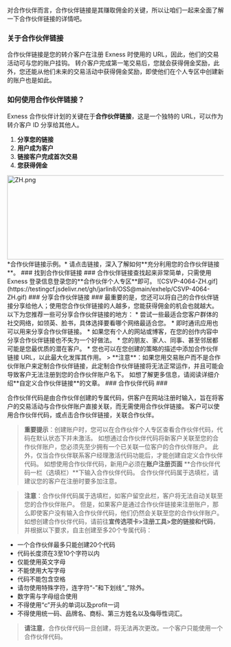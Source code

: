 
对合作伙伴而言，合作伙伴链接是其赚取佣金的关键，所以让咱们一起来全面了解一下合作伙伴链接的详情吧。
### 关于合作伙伴链接 ###
合作伙伴链接是您的转介客户在注册 Exness 时使用的 URL，因此，他们的交易活动可与您的账户挂钩。 转介客户完成第一笔交易后，您就会获得佣金奖励，此外，您还能从他们未来的交易活动中获得佣金奖励，即使他们在个人专区中创建新的账户也是如此。
### 如何使用合作伙伴链接？ ###
Exness 合作伙伴计划的关键在于**合作伙伴链接**，这是一个独特的 URL，可以作为转介客户 ID 分享给其他人。
1. **分享您的链接**
2. **用户成为客户**
3. **链接客户完成首次交易**
4. **您获得佣金**
<img alt="ZH.png" src="https://testingcf.jsdelivr.net/gh/jarlin8/OSS@main/exhelp/ZH.png" height="196" width="506" />
*合作伙伴链接示例。*
请点击链接，深入了解如何**充分利用您的合作伙伴链接**。
### 找到合作伙伴链接 ###
合作伙伴链接查找起来非常简单，只需使用Exness 登录信息登录您的**合作伙伴个人专区**即可。
![CSVP-4064-ZH.gif](https://testingcf.jsdelivr.net/gh/jarlin8/OSS@main/exhelp/CSVP-4064-ZH.gif)
### 分享合作伙伴链接 ###
最重要的是，您还可以将自己的合作伙伴链接分享给他人；使用您合作伙伴链接的人越多，您能获得佣金的机会也就越大。
以下为您推荐一些可分享合作伙伴链接的地方：
* 尝试一些最适合您客户群体的社交网络，如领英、脸书，具体选择要看哪个网络最适合您。
* 即时通讯应用也可以用来分享合作伙伴链接。
* 如果您有个人的网站或博客，在您的创作内容中分享合作伙伴链接也不失为一个好做法。
* 您的朋友、家人、同事、甚至邻居都可能是您最优质的潜在客户。
* 您也可以在您创建的策略的描述中添加合作伙伴链接 URL，以此最大化发挥其作用。
> **注意**：如果您用交易账户而不是合作伙伴账户来定制合作伙伴链接，此定制合作伙伴链接将无法正常运作，并且可能会导致客户无法注册到您的合作伙伴账户名下。 如想了解更多信息，请阅读详细介绍**自定义合作伙伴链接**的文章。
### 合作伙伴代码 ###

合作伙伴代码是由合作伙伴创建的专属代码，供客户在网站注册时输入，旨在将客户的交易活动与合作伙伴账户直接关联，而无需使用合作伙伴链接。 客户可以使用合作伙伴代码，或点击合作伙伴链接，关联合作伙伴。

> **重要提示**：创建账户时，您可以在合作伙伴个人专区查看合作伙伴代码，代码在默认状态下并未激活。 如想通过合作伙伴代码将新客户关联至您的合作伙伴账户，您必须先至少拥有一个已关联一位客户的合作伙伴账户。 此外，仅当合作伙伴联系客户经理激活代码功能后，才能创建自定义合作伙伴代码。
如想使用合作伙伴代码，新用户必须在**账户注册页面** **合作伙伴代码一栏（选填栏）**下输入合作伙伴代码。 合作伙伴代码属于选填栏，请建议您的客户在注册时要多加注意。

> **注意**：合作伙伴代码属于选填栏，如客户留空此栏，客户将无法自动关联至您的合作伙伴账户。 但是，如果客户是通过合作伙伴链接来注册账户，那么即使客户没有输入合作伙伴代码，他们仍然会关联至您的合作伙伴账户。
如想创建合作伙伴代码，请前往**宣传选项卡>注册工具>您的链接和代码**，并根据以下要求，自主创建至多20个专属代码：

* 一个合作伙伴最多只能创建20个代码
* 代码长度须在3至10个字符以内
* 仅能使用英文字母
* 不能使用大写字母
* 代码不能包含空格
* 请勿使用特殊字符，连字符“-”和下划线“_”除外。
* 数字需与字母组合使用
* 不得使用“c”开头的单词以及profit一词
* 不得使用统一码、品牌名、商标、第三方姓名以及侮辱性词汇。

> **请注意**，合作伙伴代码一旦创建，将无法再次更改。一个客户只能使用一个合作伙伴代码。